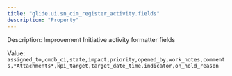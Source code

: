 ```yaml
---
title: "glide.ui.sn_cim_register_activity.fields"
description: "Property"
---
```


Description: Improvement Initiative activity formatter fields

Value: `assigned_to,cmdb_ci,state,impact,priority,opened_by,work_notes,comments,*Attachments*,kpi_target,target_date_time,indicator,on_hold_reason`